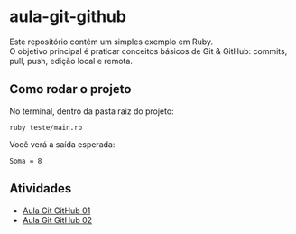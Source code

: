# aula-git-github

Este repositório contém um simples exemplo em Ruby.  
O objetivo principal é praticar conceitos básicos de Git & GitHub: commits, pull, push, edição local e remota.

## Como rodar o projeto

No terminal, dentro da pasta raiz do projeto:

```shell
ruby teste/main.rb
```

Você verá a saída esperada:

```shell
Soma = 8
```

## Atividades

- [Aula Git GitHub 01](docs/AulaGitGitHub01.pdf)
- [Aula Git GitHub 02](docs/AulaGitGitHub02.pdf)
